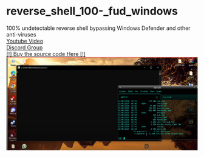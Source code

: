 # reverse_shell_100-_fud_windows
100% undetectable reverse shell bypassing Windows Defender and other anti-viruses
<br>
<a href="https://youtu.be/ecNpm13Ce2E">Youtube Video</a>
<br>
<a href="https://discord.gg/8XRKZGyfM7">Discord Group</a>
<br>
<a href="https://livepix.gg/whoami">[!] Buy the source code Here [!]</a>
<img src="imgs/print.png">

